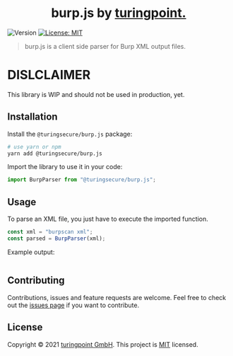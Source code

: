 <h1 align="center">burp.js by <a href="https://turingpoint.eu" target="_blank">turingpoint.</a></h1>
<p>
  <img alt="Version" src="https://img.shields.io/badge/version-0.0.1-blue.svg?cacheSeconds=2592000" />
  <a href="#" target="_blank">
    <img alt="License: MIT" src="https://img.shields.io/badge/License-MIT-yellow.svg" />
  </a>
</p>

> burp.js is a client side parser for Burp XML output files.

# DISLCLAIMER

This library is WIP and should not be used in production, yet.

## Installation

Install the `@turingsecure/burp.js` package:

```sh
# use yarn or npm
yarn add @turingsecure/burp.js
```

Import the library to use it in your code:

```js
import BurpParser from "@turingsecure/burp.js";
```

## Usage

To parse an XML file, you just have to execute the imported function.

```js
const xml = "burpscan xml";
const parsed = BurpParser(xml);
```

Example output:

```

```

## Contributing

Contributions, issues and feature requests are welcome.
Feel free to check out the [issues page](https://github.com/turingsecure/burp.js/issues) if you want to contribute.

## License

Copyright © 2021 [turingpoint GmbH](https://turingpoint.eu).
This project is [MIT](LICENSE) licensed.
